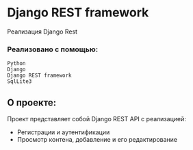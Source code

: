 # Django REST framework

Реализация Django Rest

### Реализовано с помощью:
    Python
    Django
    Django REST framework
    SqlLite3

## О проекте:

Проект представляет собой Django REST API с реализацией:

- Регистрации и аутентификации
- Просмотр контена, добавление и его редактирование
